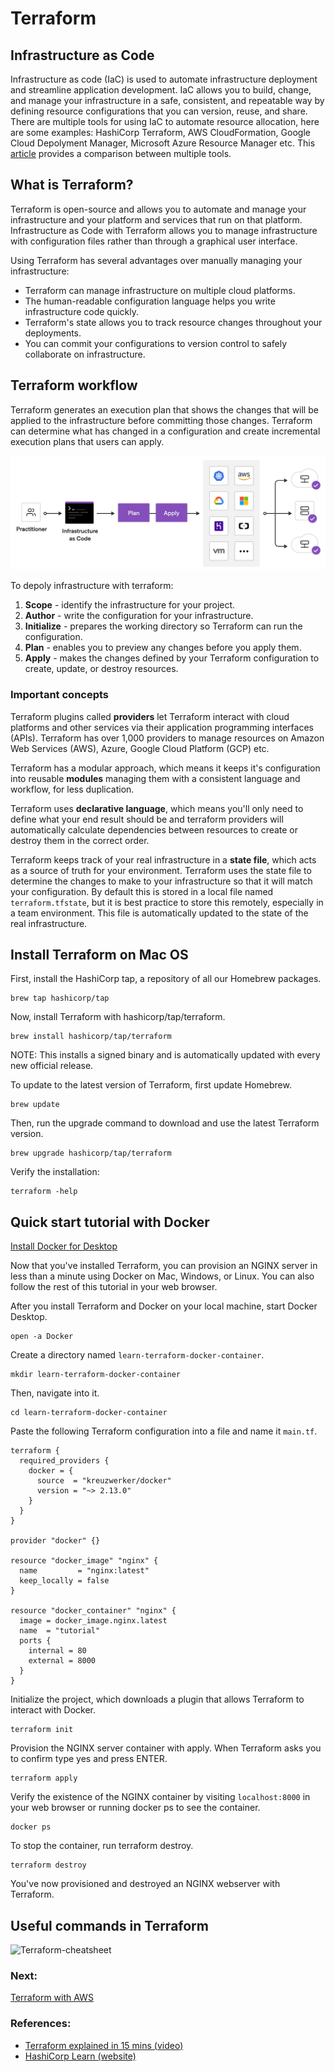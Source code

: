 # Terraform

## Infrastructure as Code

Infrastructure as code (IaC) is used to automate infrastructure deployment and streamline application development. IaC allows you to build, change, and manage your infrastructure in a safe, consistent, and repeatable way by defining resource configurations that you can version, reuse, and share.
There are multiple tools for using IaC to automate resource allocation, here are some examples: HashiCorp Terraform, AWS CloudFormation, Google Cloud Depolyment Manager, Microsoft Azure Resource Manager etc. This [article](https://www.techtarget.com/searchdatacenter/feature/IaC-tools-comparison-shows-benefits-of-automated-deployments) provides a comparison between multiple tools.

## What is Terraform?

Terraform is open-source and allows you to automate and manage your infrastructure and your platform and services that run on that platform. Infrastructure as Code with Terraform allows you to manage infrastructure with configuration files rather than through a graphical user interface.

Using Terraform has several advantages over manually managing your infrastructure:

* Terraform can manage infrastructure on multiple cloud platforms.
* The human-readable configuration language helps you write infrastructure code quickly.
* Terraform's state allows you to track resource changes throughout your deployments.
* You can commit your configurations to version control to safely collaborate on infrastructure.

## Terraform workflow

Terraform generates an execution plan that shows the changes that will be applied to the infrastructure before committing those changes. Terraform can determine what has changed in a configuration and create incremental execution plans that users can apply. 

![Terraform workflow](https://github.com/madetech/data-101/blob/main/images/terraform-workflow.png?raw=true)

To depoly infrastructure with terraform: 

1. **Scope** - identify the infrastructure for your project.
2. **Author** - write the configuration for your infrastructure.
3. **Initialize** - prepares the working directory so Terraform can run the configuration.
4. **Plan** - enables you to preview any changes before you apply them.
5. **Apply** - makes the changes defined by your Terraform configuration to create, update, or destroy resources.

### Important concepts

Terraform plugins called **providers** let Terraform interact with cloud platforms and other services via their application programming interfaces (APIs). Terraform has over 1,000 providers to manage resources on Amazon Web Services (AWS), Azure, Google Cloud Platform (GCP) etc. 

Terraform has a modular approach, which means it keeps it's configuration into reusable **modules** managing them with a consistent language and workflow, for less duplication. 

Terraform uses **declarative language**, which means you'll only need to define what your end result should be and terraform providers will automatically calculate dependencies between resources to create or destroy them in the correct order.

Terraform keeps track of your real infrastructure in a **state file**, which acts as a source of truth for your environment. Terraform uses the state file to determine the changes to make to your infrastructure so that it will match your configuration. By default this is stored in a local file named `terraform.tfstate`, but it is best practice to store this remotely, especially in a team environment. This file is automatically updated to the state of the real infrastructure.

## Install Terraform on Mac OS
First, install the HashiCorp tap, a repository of all our Homebrew packages.

```
brew tap hashicorp/tap
```

Now, install Terraform with hashicorp/tap/terraform.

```
brew install hashicorp/tap/terraform
```

NOTE: This installs a signed binary and is automatically updated with every new official release.

To update to the latest version of Terraform, first update Homebrew.
```
brew update
```

Then, run the upgrade command to download and use the latest Terraform version.
```
brew upgrade hashicorp/tap/terraform
```

Verify the installation:
```
terraform -help
```

## Quick start tutorial with Docker

[Install Docker for Desktop](https://docs.docker.com/desktop/install/mac-install/)

Now that you've installed Terraform, you can provision an NGINX server in less than a minute using Docker on Mac, Windows, or Linux. You can also follow the rest of this tutorial in your web browser.

After you install Terraform and Docker on your local machine, start Docker Desktop.
```
open -a Docker
```

Create a directory named `learn-terraform-docker-container`.
```
mkdir learn-terraform-docker-container
```
Then, navigate into it.
```
cd learn-terraform-docker-container
```

Paste the following Terraform configuration into a file and name it `main.tf`.
```
terraform {
  required_providers {
    docker = {
      source  = "kreuzwerker/docker"
      version = "~> 2.13.0"
    }
  }
}

provider "docker" {}

resource "docker_image" "nginx" {
  name         = "nginx:latest"
  keep_locally = false
}

resource "docker_container" "nginx" {
  image = docker_image.nginx.latest
  name  = "tutorial"
  ports {
    internal = 80
    external = 8000
  }
}
```

Initialize the project, which downloads a plugin that allows Terraform to interact with Docker.
```
terraform init
```

Provision the NGINX server container with apply. When Terraform asks you to confirm type yes and press ENTER.
```
terraform apply
```

Verify the existence of the NGINX container by visiting `localhost:8000` in your web browser or running docker ps to see the container.

```
docker ps
```

To stop the container, run terraform destroy.
```
terraform destroy
```
You've now provisioned and destroyed an NGINX webserver with Terraform.

## Useful commands in Terraform

![Terraform-cheatsheet](https://github.com/madetech/data-101/blob/terraform-tutorial/images/terraform-cheatsheet.png?raw=true)


### Next:
[Terraform with AWS](Terraform_AWS.md)


### References:
* [Terraform explained in 15 mins (video)](https://www.youtube.com/watch?v=l5k1ai_GBDE)
* [HashiCorp Learn (website)](https://learn.hashicorp.com/terraform)
